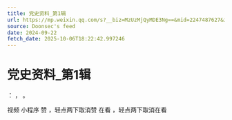 ```yaml
---
title: 党史资料_第1辑
url: https://mp.weixin.qq.com/s?__biz=MzUzMjQyMDE3Ng==&mid=2247487627&idx=1&sn=8d5b6bc5ab12befcf4a5a0d23008223a
source: Doonsec's feed
date: 2024-09-22
fetch_date: 2025-10-06T18:22:42.997246
---
```


# 党史资料_第1辑

：
，
。

视频
小程序
赞
，轻点两下取消赞
在看
，轻点两下取消在看
